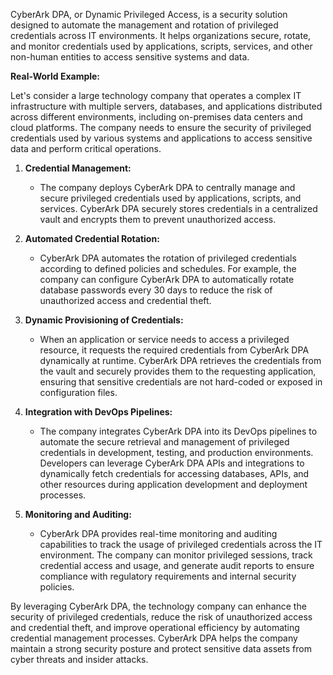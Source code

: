 CyberArk DPA, or Dynamic Privileged Access, is a security solution designed to automate the management and rotation of privileged credentials across IT environments. It helps organizations secure, rotate, and monitor credentials used by applications, scripts, services, and other non-human entities to access sensitive systems and data.

**Real-World Example:**

Let's consider a large technology company that operates a complex IT infrastructure with multiple servers, databases, and applications distributed across different environments, including on-premises data centers and cloud platforms. The company needs to ensure the security of privileged credentials used by various systems and applications to access sensitive data and perform critical operations.

1. **Credential Management:**
   - The company deploys CyberArk DPA to centrally manage and secure privileged credentials used by applications, scripts, and services. CyberArk DPA securely stores credentials in a centralized vault and encrypts them to prevent unauthorized access.

2. **Automated Credential Rotation:**
   - CyberArk DPA automates the rotation of privileged credentials according to defined policies and schedules. For example, the company can configure CyberArk DPA to automatically rotate database passwords every 30 days to reduce the risk of unauthorized access and credential theft.

3. **Dynamic Provisioning of Credentials:**
   - When an application or service needs to access a privileged resource, it requests the required credentials from CyberArk DPA dynamically at runtime. CyberArk DPA retrieves the credentials from the vault and securely provides them to the requesting application, ensuring that sensitive credentials are not hard-coded or exposed in configuration files.

4. **Integration with DevOps Pipelines:**
   - The company integrates CyberArk DPA into its DevOps pipelines to automate the secure retrieval and management of privileged credentials in development, testing, and production environments. Developers can leverage CyberArk DPA APIs and integrations to dynamically fetch credentials for accessing databases, APIs, and other resources during application development and deployment processes.

5. **Monitoring and Auditing:**
   - CyberArk DPA provides real-time monitoring and auditing capabilities to track the usage of privileged credentials across the IT environment. The company can monitor privileged sessions, track credential access and usage, and generate audit reports to ensure compliance with regulatory requirements and internal security policies.

By leveraging CyberArk DPA, the technology company can enhance the security of privileged credentials, reduce the risk of unauthorized access and credential theft, and improve operational efficiency by automating credential management processes. CyberArk DPA helps the company maintain a strong security posture and protect sensitive data assets from cyber threats and insider attacks.
